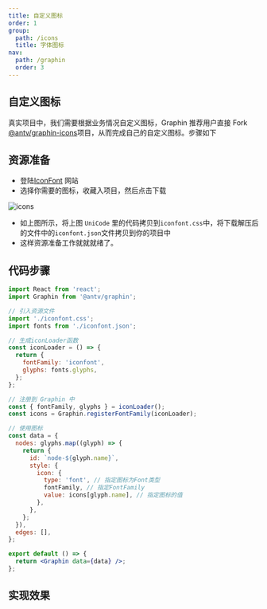 ```yaml
---
title: 自定义图标
order: 1
group:
  path: /icons
  title: 字体图标
nav:
  path: /graphin
  order: 3
---
```


## 自定义图标

真实项目中，我们需要根据业务情况自定义图标，Graphin 推荐用户直接 Fork [@antv/graphin-icons](https://github.com/antvis/Graphin/tree/master/packages/graphin-icons)项目，从而完成自己的自定义图标。步骤如下

## 资源准备

- 登陆[IconFont](https://www.iconfont.cn/) 网站
- 选择你需要的图标，收藏入项目，然后点击下载

![icons](https://gw.alipayobjects.com/mdn/rms_402c1a/afts/img/A*a5c8TrD_4H0AAAAAAAAAAAAAARQnAQ)

- 如上图所示，将上图 `UniCode` 里的代码拷贝到`iconfont.css`中，将下载解压后的文件中的`iconfont.json`文件拷贝到你的项目中
- 这样资源准备工作就就就绪了。

## 代码步骤

```jsx | pure
import React from 'react';
import Graphin from '@antv/graphin';

// 引入资源文件
import './iconfont.css';
import fonts from './iconfont.json';

// 生成iconLoader函数
const iconLoader = () => {
  return {
    fontFamily: 'iconfont',
    glyphs: fonts.glyphs,
  };
};

// 注册到 Graphin 中
const { fontFamily, glyphs } = iconLoader();
const icons = Graphin.registerFontFamily(iconLoader);

// 使用图标
const data = {
  nodes: glyphs.map((glyph) => {
    return {
      id: `node-${glyph.name}`,
      style: {
        icon: {
          type: 'font', // 指定图标为Font类型
          fontFamily, // 指定FontFamily
          value: icons[glyph.name], // 指定图标的值
        },
      },
    };
  }),
  edges: [],
};

export default () => {
  return <Graphin data={data} />;
};
```

## 实现效果

<code src='./custom-font-icon/index.tsx'>
